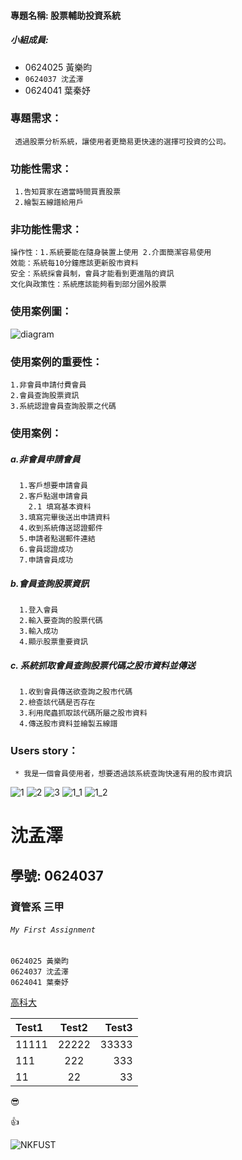 
#### 專題名稱: 股票輔助投資系統

##### 小組成員:

* 0624025 黃樂昀
* `0624037 沈孟澤`
* 0624041 葉秦妤
 

### 專題需求：
     透過股票分析系統，讓使用者更簡易更快速的選擇可投資的公司。
### 功能性需求：
     1.告知買家在適當時間買賣股票
     2.繪製五線譜給用戶
### 非功能性需求：
    操作性：1.系統要能在隨身裝置上使用 2.介面簡潔容易使用
    效能：系統每10分鐘應該更新股市資料
    安全：系統採會員制，會員才能看到更進階的資訊
    文化與政策性：系統應該能夠看到部分國外股票
    
### 使用案例圖：
![diagram](案例圖.jpg)

### 使用案例的重要性：
    1.非會員申請付費會員
    2.會員查詢股票資訊
    3.系統認證會員查詢股票之代碼
### 使用案例：    
##### a.非會員申請會員
      1.客戶想要申請會員
      2.客戶點選申請會員
        2.1 填寫基本資料
      3.填寫完畢後送出申請資料
      4.收到系統傳送認證郵件
      5.申請者點選郵件連結
      6.會員認證成功
      7.申請會員成功
      
##### b.會員查詢股票資訊
      1.登入會員
      2.輸入要查詢的股票代碼
      3.輸入成功
      4.顯示股票重要資訊
##### c. 系統抓取會員查詢股票代碼之股市資料並傳送
      1.收到會員傳送欲查詢之股市代碼
      2.檢查該代碼是否存在
      3.利用爬蟲抓取該代碼所屬之股市資料
      4.傳送股市資料並繪製五線譜
### Users story：
     * 我是一個會員使用者，想要透過該系統查詢快速有用的股市資訊


![1](非會員案例圖.jpg)
![2](會員案例圖.jpg)
![3](管理員案例圖.jpg)
![1_1](非會員系統循序圖.jpg)
![1_2](會員系統循序圖.jpg)


# 沈孟澤

## 學號: 0624037

### 資管系 三甲
###### `My First Assignment`

```
0624025 黃樂昀
0624037 沈孟澤
0624041 葉秦妤
```

[高科大](https://www.nkust.edu.tw/)


| Test1 | Test2 | Test3 |
|:------|:-----:|------:|
| 11111 | 22222 | 33333 |
| 111 | 222 | 333 |
| 11 | 22 | 33 |


:sunglasses:

:thumbsup:

![NKFUST](nkfust.jpg "第一科大")
